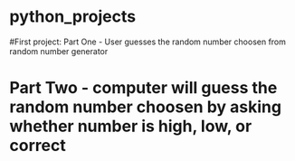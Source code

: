 # python_projects

#First project: Part One - User guesses the random number choosen from random number generator
# Part Two - computer will guess the random number choosen by asking whether number is high, low, or correct
